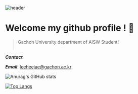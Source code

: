 ![header](https://capsule-render.vercel.app/api?type=waving&color=auto&height=300&section=header&text=이희재(Heejae-L)&fontSize=90)
# Welcome my github profile ! 👋

> Gachon University department of AISW Student!
<br/><br/>

***Contact***

***Email***: leeheejae@gachon.ac.kr

![Anurag's GitHub stats](https://github-readme-stats.vercel.app/api?username=Heejae-L&theme=flag-india&show_icons=true)

[![Top Langs](https://github-readme-stats.vercel.app/api/top-langs/?username=Heejae-L)](https://github.com/Heejae-L/github-readme-stats)

